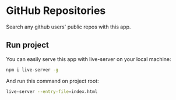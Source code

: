 # GitHub Repositories

Search any github users' public repos with this app.

## Run project

You can easily serve this app with live-server on your local machine:

```bash
npm i live-server -g
```
And run this command on project root:

```bash
live-server --entry-file=index.html
```

